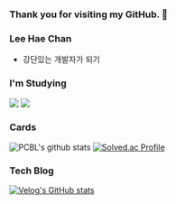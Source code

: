 ### Thank you for visiting my GitHub. 👋
### Lee Hae Chan
* 강단있는 개발자가 되기

### I'm Studying
<div>
<img src="https://img.shields.io/badge/Kotlin-B125EA?style=flat-square&logo=kotlin&logoColor=white"/>
<img src="https://img.shields.io/badge/Android-3DDC84?style=flat-square&logo=android&logoColor=white"/>
</div>
  
<!-- <div>
<img src="https://img.shields.io/badge/React-61DAFB?style=flat-square&logo=React&logoColor=white"/>
<img src="https://img.shields.io/badge/HTML5-E24462?style=flat-square&logo=html5&logoColor=white"/>
<img src="https://img.shields.io/badge/JavaScript-7F52FF?style=flat-square&logo=JavaScript&logoColor=white"/>
</div> -->

### Cards
![PCBL's github stats](https://github-readme-stats.vercel.app/api?username=dlgocks1&show_icons=true&theme=tokyonight)
[![Solved.ac Profile](http://mazassumnida.wtf/api/v2/generate_badge?boj=cksgodl)](https://solved.ac/cksgodl/)


### Tech Blog
[![Velog's GitHub stats](https://velog-readme-stats.vercel.app/api?name=cksgodl&color=dark)](https://velog.io/@cksgodl)


<!-- ### Thanks for 
![Snake animation](https://github.com/dlgocks1/dlgocks1/blob/output/github-contribution-grid-snake.svg) -->
